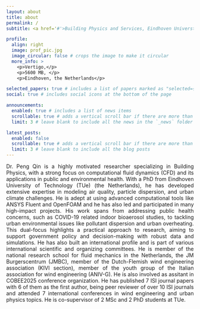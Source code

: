 ```yaml
---
layout: about
title: about
permalink: /
subtitle: <a href='#'>Building Physics and Services, Eindhoven Universtiy of Technology</a> 

profile:
  align: right
  image: prof_pic.jpg
  image_circular: false # crops the image to make it circular
  more_info: >
    <p>Vertigo,</p>
    <p>5600 MB, </p>
    <p>Eindhoven, the Netherlands</p>

selected_papers: true # includes a list of papers marked as "selected={true}"
social: true # includes social icons at the bottom of the page

announcements:
  enabled: true # includes a list of news items
  scrollable: true # adds a vertical scroll bar if there are more than 3 news items
  limit: 3 # leave blank to include all the news in the `_news` folder

latest_posts:
  enabled: false
  scrollable: true # adds a vertical scroll bar if there are more than 3 new posts items
  limit: 3 # leave blank to include all the blog posts
---
```



<div style="text-align: justify;"> Dr. Peng Qin is a highly motivated researcher specializing in Building Physics, with a strong focus on computational fluid dynamics (CFD) and its applications in public and environmental health. With a PhD from Eindhoven University of Technology (TUe) (the Netherlands), he has developed extensive expertise in modeling air quality, particle dispersion, and urban climate challenges. He is adept at using advanced computational tools like ANSYS Fluent and OpenFOAM and he has also led and participated in many high-impact projects. His work spans from addressing public health concerns, such as COVID-19 related indoor bioaerosol studies, to tackling urban environmental issues like pollutant dispersion and urban overheating. This dual-focus highlights a practical approach to research, aiming to support government policy and decision-making with robust data and simulations. He has also built an international profile and is part of various international scientific and organizing committees. He is member of the national research school for fluid mechanics in the Netherlands, the JM Burgerscentrum (JMBC), member of the Dutch-Flemish wind engineering association (KIVI section), member of the youth group of the Italian association for wind engineering (ANIV-G). He is also involved as assitant in COBEE2025 conference organization. He has published 7 ISI journal papers with 6 of them as the first author, being peer reviewer of over 10 ISI journals and attended 7 international conferences in wind engineering and urban physics topics. He is co-supervisor of 2 MSc and 2 PhD students at TUe.
</div>

